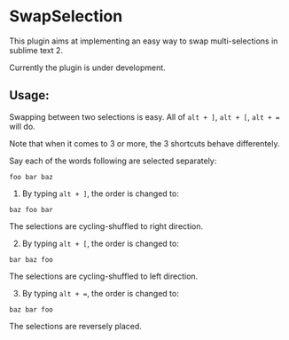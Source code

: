 SwapSelection
=============

This plugin aims at implementing an easy way to swap multi-selections in sublime
text 2.

Currently the plugin is under development.

Usage:
------
Swapping between two selections is easy. All of `alt + ]`, `alt + [`, `alt + =`
will do. 

Note that when it comes to 3 or more, the 3 shortcuts behave differentely.

Say each of the words following are selected separately:

```
foo bar baz
```

1) By typing `alt + ]`, the order is changed to:

```
baz foo bar
```

The selections are cycling-shuffled to right direction.

2) By typing `alt + [`, the order is changed to:

```
bar baz foo
```

The selections are cycling-shuffled to left direction.

3) By typing `alt + =`, the order is changed to:

```
baz bar foo
```

The selections are reversely placed.
